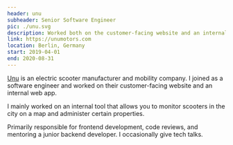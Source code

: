 ```yaml
---
header: unu
subheader: Senior Software Engineer
pic: ./unu.svg
description: Worked both on the customer-facing website and an internal web app. Primarily responsible for frontend development, code reviews, and mentoring a junior backend developer. Occasionally giving tech talks.
link: https://unumotors.com
location: Berlin, Germany
start: 2019-04-01
end: 2020-08-31
---
```


[Unu](https://unumotors.com/) is an electric scooter manufacturer and mobility company. I joined as a software engineer and worked on their customer-facing website and an internal web app.

I mainly worked on an internal tool that allows you to monitor scooters in the city on a map and administer certain properties.

Primarily responsible for frontend development, code reviews, and mentoring a junior backend developer. I occasionally give tech talks.
